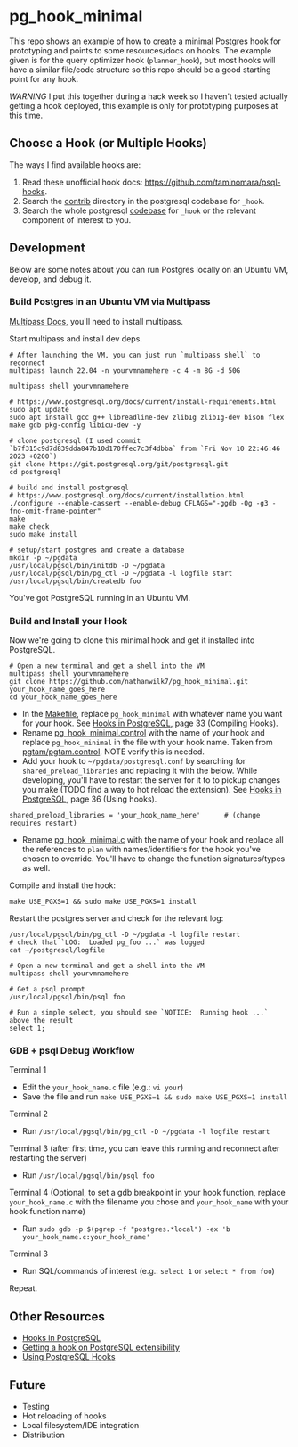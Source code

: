 # pg_hook_minimal

This repo shows an example of how to create a minimal Postgres hook for prototyping and points to some resources/docs on hooks. The example given is for the query optimizer hook (`planner_hook`), but most hooks will have a similar file/code structure so this repo should be a good starting point for any hook.

*WARNING* I put this together during a hack week so I haven't tested actually getting a hook deployed, this example is only for prototyping purposes at this time.

## Choose a Hook (or Multiple Hooks)

The ways I find available hooks are:

1. Read these unofficial hook docs: https://github.com/taminomara/psql-hooks.
2. Search the [contrib](https://github.com/postgres/postgres/tree/master/contrib) directory in the postgresql codebase for `_hook`.
3. Search the whole postgresql [codebase](https://github.com/postgres/postgres/tree/master) for `_hook` or the relevant component of interest to you.

## Development

Below are some notes about you can run Postgres locally on an Ubuntu VM, develop, and debug it.

### Build Postgres in an Ubuntu VM via Multipass

[Multipass Docs](https://multipass.run), you'll need to install multipass.


Start multipass and install dev deps.
```shell
# After launching the VM, you can just run `multipass shell` to reconnect
multipass launch 22.04 -n yourvmnamehere -c 4 -m 8G -d 50G

multipass shell yourvmnamehere

# https://www.postgresql.org/docs/current/install-requirements.html
sudo apt update
sudo apt install gcc g++ libreadline-dev zlib1g zlib1g-dev bison flex make gdb pkg-config libicu-dev -y
```

```shell
# clone postgresql (I used commit `b7f315c9d7d839dda847b10d170ffec7c3f4dbba` from `Fri Nov 10 22:46:46 2023 +0200`)
git clone https://git.postgresql.org/git/postgresql.git
cd postgresql
```

```shell
# build and install postgresql
# https://www.postgresql.org/docs/current/installation.html
./configure --enable-cassert --enable-debug CFLAGS="-ggdb -Og -g3 -fno-omit-frame-pointer"
make
make check
sudo make install

# setup/start postgres and create a database
mkdir -p ~/pgdata
/usr/local/pgsql/bin/initdb -D ~/pgdata
/usr/local/pgsql/bin/pg_ctl -D ~/pgdata -l logfile start
/usr/local/pgsql/bin/createdb foo
```

You've got PostgreSQL running in an Ubuntu VM.

### Build and Install your Hook

Now we're going to clone this minimal hook and get it installed into PostgreSQL.

```
# Open a new terminal and get a shell into the VM
multipass shell yourvmnamehere
git clone https://github.com/nathanwilk7/pg_hook_minimal.git your_hook_name_goes_here
cd your_hook_name_goes_here
```

- In the [Makefile](Makefile), replace `pg_hook_minimal` with whatever name you want for your hook. See [Hooks in PostgreSQL](https://wiki.postgresql.org/images/e/e3/Hooks_in_postgresql.pdf), page 33 (Compiling Hooks).
- Rename [pg_hook_minimal.control](pg_hook_minimal.control) with the name of your hook and replace `pg_hook_minimal` in the file with your hook name. Taken from [pgtam/pgtam.control](https://github.com/eatonphil/pgtam/blob/main/pgtam.control). NOTE verify this is needed.
- Add your hook to `~/pgdata/postgresql.conf` by searching for `shared_preload_libraries` and replacing it with the below. While developing, you'll have to restart the server for it to to pickup changes you make (TODO find a way to hot reload the extension). See [Hooks in PostgreSQL](https://wiki.postgresql.org/images/e/e3/Hooks_in_postgresql.pdf), page 36 (Using hooks).
```
shared_preload_libraries = 'your_hook_name_here'      # (change requires restart)
```
- Rename [pg_hook_minimal.c](pg_hook_minimal.c) with the name of your hook and replace all the references to `plan` with names/identifiers for the hook you've chosen to override. You'll have to change the function signatures/types as well.

Compile and install the hook:
```
make USE_PGXS=1 && sudo make USE_PGXS=1 install
```

Restart the postgres server and check for the relevant log:
```
/usr/local/pgsql/bin/pg_ctl -D ~/pgdata -l logfile restart
# check that `LOG:  Loaded pg_foo ...` was logged
cat ~/postgresql/logfile
```

```
# Open a new terminal and get a shell into the VM
multipass shell yourvmnamehere

# Get a psql prompt
/usr/local/pgsql/bin/psql foo

# Run a simple select, you should see `NOTICE:  Running hook ...` above the result
select 1;
```

### GDB + psql Debug Workflow

Terminal 1
- Edit the `your_hook_name.c` file (e.g.: `vi your`)
- Save the file and run `make USE_PGXS=1 && sudo make USE_PGXS=1 install`

Terminal 2
- Run `/usr/local/pgsql/bin/pg_ctl -D ~/pgdata -l logfile restart`

Terminal 3 (after first time, you can leave this running and reconnect after restarting the server)
- Run `/usr/local/pgsql/bin/psql foo`

Terminal 4 (Optional, to set a gdb breakpoint in your hook function, replace `your_hook_name.c` with the filename you chose and `your_hook_name` with your hook function name)
- Run `sudo gdb -p $(pgrep -f "postgres.*local") -ex 'b your_hook_name.c:your_hook_name'`

Terminal 3
- Run SQL/commands of interest (e.g.: `select 1` or `select * from foo`)

Repeat.

## Other Resources

- [Hooks in PostgreSQL](https://wiki.postgresql.org/images/e/e3/Hooks_in_postgresql.pdf)
- [Getting a hook on PostgreSQL extensibility](https://archive.fosdem.org/2021/schedule/event/postgresql_extensibility/attachments/slides/4348/export/events/attachments/postgresql_extensibility/slides/4348/fosdem21_postgres_extensibility.pdf)
- [Using PostgreSQL Hooks](https://www.endpointdev.com/blog/2010/05/using-postgresql-hooks/)

## Future

- Testing
- Hot reloading of hooks
- Local filesystem/IDE integration
- Distribution
